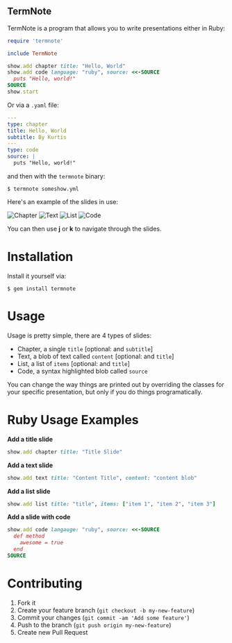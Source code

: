 TermNote
--------

TermNote is a program that allows you to write presentations either in Ruby:

``` ruby
require 'termnote'

include TermNote

show.add chapter title: "Hello, World"
show.add code language: "ruby", source: <<-SOURCE
  puts "Hello, world!"
SOURCE
show.start
```
Or via a `.yaml` file:

``` yaml
---
type: chapter
title: Hello, World
subtitle: By Kurtis
---
type: code
source: |
  puts "Hello, world!"
```

and then with the `termnote` binary:

``` shell
$ termnote someshow.yml
```

Here's an example of the slides in use:

![Chapter](https://raw.github.com/krainboltgreene/termnote/master/example/chapter.png)
![Text](https://raw.github.com/krainboltgreene/termnote/master/example/text.png)
![List](https://raw.github.com/krainboltgreene/termnote/master/example/list.png)
![Code](https://raw.github.com/krainboltgreene/termnote/master/example/code.png)

You can then use **j** or **k** to navigate through the slides.

Installation
============

Install it yourself via:

    $ gem install termnote


Usage
=====

Usage is pretty simple, there are 4 types of slides:

  * Chapter, a single `title` [optional: and `subtitle`]
  * Text, a blob of text called `content` [optional: and `title`]
  * List, a list of `items` [optional: and `title`]
  * Code, a syntax highlighted blob called `source`

You can change the way things are printed out by overriding the classes for
your specific presentation, but only if you do things programatically.

Ruby Usage Examples
=============

**Add a title slide**

```ruby
show.add chapter title: "Title Slide"
```

**Add a text slide**

```ruby
show.add text title: "Content Title", content: "content blob"
```

**Add a list slide**

```ruby
show.add list title: "title", items: ["item 1", "item 2", "item 3"]
```

**Add a slide with code**

```ruby
show.add code langauge: "ruby", source: <<-SOURCE
  def method
    awesome = true
  end
SOURCE
```

Contributing
============

  1. Fork it
  2. Create your feature branch (`git checkout -b my-new-feature`)
  3. Commit your changes (`git commit -am 'Add some feature'`)
  4. Push to the branch (`git push origin my-new-feature`)
  5. Create new Pull Request
